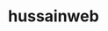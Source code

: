 ---
title: hussainweb
github: https://github.com/hussainweb
mode: dark
transition: 1s
score: 78.6
archetype:
- Minimalistic
---